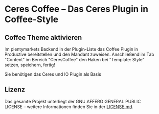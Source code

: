 # Ceres Coffee – Das Ceres Plugin in Coffee-Style

<div class="container-toc"></div>

## Coffee Theme aktivieren

Im plentymarkets Backend in der Plugin-Liste das Coffee Plugin in Productive bereitstellen und den Mandant zuweisen.
Anschließend im Tab "Content" im Bereich "CeresCoffee" den Haken bei "Template: Style" setzen, speichern, fertig!

<div class="alert alert-info" role="alert">
    Sie benötigen das Ceres und IO Plugin als Basis
</div>

## Lizenz

Das gesamte Projekt unterliegt der GNU AFFERO GENERAL PUBLIC LICENSE – weitere Informationen finden Sie in der [LICENSE.md](https://github.com/plentymarkets/plugin-ceres/blob/stable/LICENSE.md).
